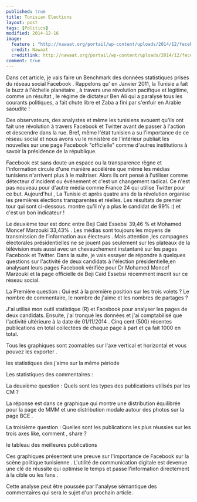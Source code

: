 ```yaml
---
published: true
title: Tunisian Elections 
layout: post
tags: [Politics]
modified: 2014-12-16 
image: 
  feature : "http://nawaat.org/portail/wp-content/uploads/2014/12/fecebook-elections-tunisie-2014-essebsi-marzouki-big.jpg"
  credit: Nawaat
  creditlink: http://nawaat.org/portail/wp-content/uploads/2014/12/fecebook-elections-tunisie-2014-essebsi-marzouki-big.jpg
comment: true
---
```




Dans cet article, je vais faire un Benchmark des données statistiques prises du réseau social Facebook . Rappelons qu' en Janvier 2011, la Tunisie a fait le buzz à l'échelle planétaire , à travers une révolution pacifique et légitime,  comme un résultat , le régime de dictateur Ben Ali  qui a paralysé tous les courants politiques,  a fait chute libre et Zaba a fini par s'enfuir en Arabie saoudite !


Des observateurs, des analystes et même les tunisiens avouent qu'ils ont fait une révolution à travers Facebook et Twitter avant de passer à l'action et descendre dans la rue. Bref, même l'état tunisien a su l'importance de ce réseau social et nous avons vu le ministère de l’intérieur publiait les nouvelles sur une page Facebook "officielle" comme d'autres institutions à savoir la présidence de la république.

Facebook est sans doute un espace ou la transparence règne et l'information circule d'une manière accélérée que même les médias tunisiens n'arrivent plus à le maîtriser. Alors ils ont pensé à l'utiliser comme détecteur d'incident ou événement et c'est un changement radical. Ce n'est pas nouveau pour d'autre média comme France 24 qui utilise Twitter pour ce but. Aujourd'hui , La Tunisie et après quatre ans de la révolution organise les premières élections transparentes et réelles. Les résultats de premier tour qui sont ci-dessous. montre qu'il n’y a plus le candidat de 99% :)  et c'est un bon indicateur !


Le deuxième  tour est donc entre  Beji Caid Essebsi 39,46 % et Mohamed Moncef Marzouki 33,43% . Les médias sont toujours les moyens de transmission de l’information aux électeurs . Mais attention ,les campagnes électorales présidentielles ne se jouent pas seulement sur les plateaux de la télévision mais aussi avec un chevauchement instantané sur les pages Facebook et Twitter. Dans la suite, je vais essayer de répondre à quelques questions sur l'activité de deux candidats à l'élection présidentielle,en analysant leurs pages Facebook vérifiée pour Dr Mohamed Moncef Marzouki et la page officielle de Beji Caid Essebsi récemment inscrit sur ce réseau social. 


La Première question : Qui est à la première position sur les trois volets ? Le nombre de commentaire, le nombre de j'aime et les nombres de partages ?

J'ai utilisé mon outil statistique (R) et Facebook pour analyser les pages de deux candidats. Ensuite, j'ai tronqué les données et j'ai comptabilisé que l'activité ultérieure à la date de 01/11/2014 . Cinq cent  (500) récentes  publications en total collectées de chaque page à part et ça fait 1000 en total.



Tous les graphiques sont zoomables sur l'axe vertical et horizontal et vous pouvez les exporter .




les statistiques des j'aime sur la même période 



Les statistiques des commentaires :




La deuxième question :   Quels sont les types des publications utilisés par les CM ? 

La réponse est dans ce graphique qui montre une distribution équilibrée pour la page de MMM et une distribution modale autour des photos  sur la page BCE .





La troisième question : Quelles sont les publications les plus réussies sur  les trois axes like, comment , share ?





le tableau des meilleures publications






Ces graphiques présentent une preuve sur l'importance de Facebook sur la scène politique tunisienne . L'utilité de communication digitale est devenue une clé de réussite qui optimise le temps et passe l'information directement à la cible ou les fans .

Cette analyse peut être poussée par l'analyse sémantique des commentaires qui sera le sujet d'un prochain article.
